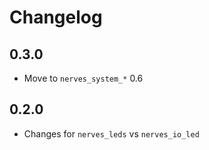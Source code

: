 # Changelog

## 0.3.0

* Move to `nerves_system_*` 0.6

## 0.2.0

* Changes for `nerves_leds` vs `nerves_io_led`
